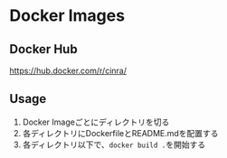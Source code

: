 # Docker Images

## Docker Hub

https://hub.docker.com/r/cinra/

## Usage

1. Docker Imageごとにディレクトリを切る
1. 各ディレクトリにDockerfileとREADME.mdを配置する
1. 各ディレクトリ以下で、`docker build .`を開始する
